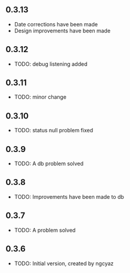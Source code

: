 ## 0.3.13
* Date corrections have been made
* Design improvements have been made
## 0.3.12
* TODO: debug listening added
## 0.3.11
* TODO: minor change
## 0.3.10
* TODO: status null problem fixed
## 0.3.9

* TODO: A db problem solved
## 0.3.8

* TODO: Improvements have been made to db
## 0.3.7

* TODO: A problem solved
## 0.3.6

* TODO: Initial version, created by ngcyaz
